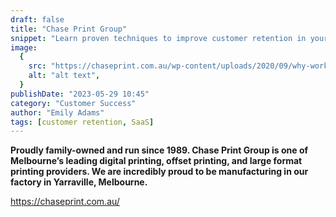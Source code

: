 ```yaml
---
draft: false
title: "Chase Print Group"
snippet: "Learn proven techniques to improve customer retention in your SaaS business."
image:
  {
    src: "https://chaseprint.com.au/wp-content/uploads/2020/09/why-work-with-us-homepage.jpg",
    alt: "alt text",
  }
publishDate: "2023-05-29 10:45"
category: "Customer Success"
author: "Emily Adams"
tags: [customer retention, SaaS]
---
```


**Proudly family-owned and run since 1989. Chase Print Group is one of Melbourne’s leading digital printing, offset printing, and large format printing providers. We are incredibly proud to be manufacturing in our factory in Yarraville, Melbourne.**

https://chaseprint.com.au/
